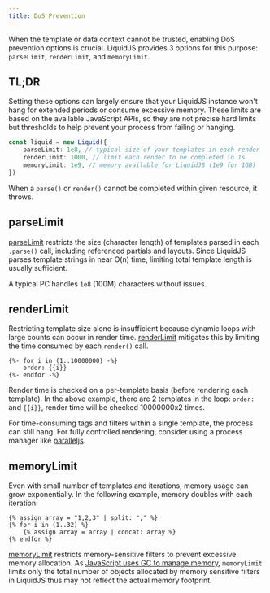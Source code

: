 ```yaml
---
title: DoS Prevention
---
```


When the template or data context cannot be trusted, enabling DoS prevention options is crucial. LiquidJS provides 3 options for this purpose: `parseLimit`, `renderLimit`, and `memoryLimit`.

## TL;DR

Setting these options can largely ensure that your LiquidJS instance won't hang for extended periods or consume excessive memory. These limits are based on the available JavaScript APIs, so they are not precise hard limits but thresholds to help prevent your process from failing or hanging.

```typescript
const liquid = new Liquid({
    parseLimit: 1e8, // typical size of your templates in each render
    renderLimit: 1000, // limit each render to be completed in 1s
    memoryLimit: 1e9, // memory available for LiquidJS (1e9 for 1GB)
})
```

When a `parse()` or `render()` cannot be completed within given resource, it throws.

## parseLimit

[parseLimit][parseLimit] restricts the size (character length) of templates parsed in each `.parse()` call, including referenced partials and layouts. Since LiquidJS parses template strings in near O(n) time, limiting total template length is usually sufficient.

A typical PC handles `1e8` (100M) characters without issues.

## renderLimit

Restricting template size alone is insufficient because dynamic loops with large counts can occur in render time. [renderLimit][renderLimit] mitigates this by limiting the time consumed by each `render()` call.

```liquid
{%- for i in (1..10000000) -%}
    order: {{i}}
{%- endfor -%}
```

Render time is checked on a per-template basis (before rendering each template). In the above example, there are 2 templates in the loop: `order: ` and `{{i}}`, render time will be checked 10000000x2 times.

For time-consuming tags and filters within a single template, the process can still hang. For fully controlled rendering, consider using a process manager like [paralleljs][paralleljs].

## memoryLimit

Even with small number of templates and iterations, memory usage can grow exponentially. In the following example, memory doubles with each iteration:

```liquid
{% assign array = "1,2,3" | split: "," %}
{% for i in (1..32) %}
    {% assign array = array | concat: array %}
{% endfor %}
```

[memoryLimit][memoryLimit] restricts memory-sensitive filters to prevent excessive memory allocation. As [JavaScript uses GC to manage memory](https://developer.mozilla.org/en-US/docs/Web/JavaScript/Memory_management), `memoryLimit` limits only the total number of objects allocated by memory sensitive filters in LiquidJS thus may not reflect the actual memory footprint.

[paralleljs]: https://www.npmjs.com/package/paralleljs
[parseLimit]: /api/interfaces/LiquidOptions.html#parseLimit
[renderLimit]: /api/interfaces/LiquidOptions.html#renderLimit
[memoryLimit]: /api/interfaces/LiquidOptions.html#memoryLimit